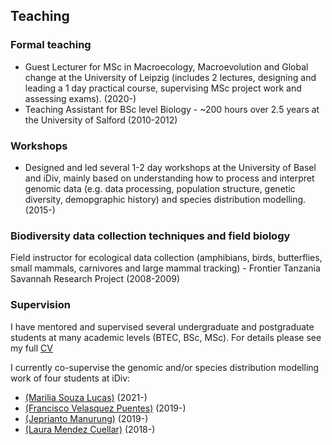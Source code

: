 ## Teaching

### Formal teaching
* Guest Lecturer for MSc in Macroecology, Macroevolution and Global change at the University of Leipzig (includes 2 lectures, designing and leading a 1 day practical course, supervising MSc project work and assessing exams). (2020-)
* Teaching Assistant for BSc level Biology - ~200 hours over 2.5 years at the University of Salford (2010-2012)

### Workshops
* Designed and led several 1-2 day workshops at the University of Basel and iDiv, mainly based on understanding how to process and interpret genomic data (e.g. data processing, population structure, genetic diversity, demopgraphic history) and species distribution modelling. (2015-)

### Biodiversity data collection techniques and field biology
Field instructor for ecological data collection (amphibians, birds, butterflies, small mammals, carnivores and large mammal tracking) - Frontier Tanzania Savannah Research Project (2008-2009)


### Supervision
I have mentored and supervised several undergraduate and postgraduate students at many academic levels (BTEC, BSc, MSc). For details please see my full [CV](/Barratt_full_CV.pdf)

I currently co-supervise the genomic and/or species distribution modelling work of four students at iDiv:
* [(Marilia Souza Lucas)](https://mariliasouza20.wixsite.com/marilia) (2021-)
* [(Francisco Velasquez Puentes)](https://www.idiv.de/en/profile/1148.html) (2019-)
* [(Jeprianto Manurung)](https://www.researchgate.net/profile/Jeprianto-Manurung) (2019-)
* [(Laura Mendez Cuellar)](https://www.idiv.de/en/profile/1062.html) (2018-)
